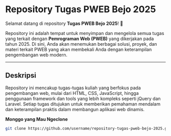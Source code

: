 # Repository Tugas PWEB Bejo 2025

Selamat datang di repository **Tugas PWEB Bejo 2025**! 🚀

Repository ini adalah tempat untuk menyimpan dan mengelola semua tugas yang terkait dengan **Pemrograman Web (PWEB)** yang dikerjakan pada tahun 2025. Di sini, Anda akan menemukan berbagai solusi, proyek, dan materi terkait PWEB yang akan membekali Anda dengan keterampilan pengembangan web modern.

---

## Deskripsi

Repository ini mencakup tugas-tugas kuliah yang berfokus pada pengembangan web, mulai dari HTML, CSS, JavaScript, hingga penggunaan framework dan tools yang lebih kompleks seperti jQuery dan Laravel. Setiap tugas ditujukan untuk memberikan pemahaman mendalam dan keterampilan praktis dalam membangun aplikasi web dinamis.

**Monggo yang Mau Ngeclone**
```bash
git clone https://github.com/username/repository-tugas-pweb-bejo-2025.git
